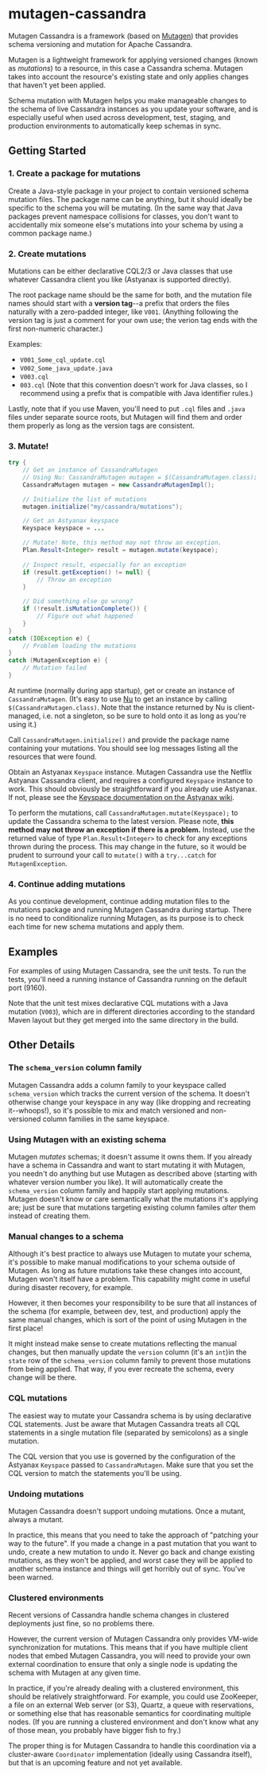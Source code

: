 mutagen-cassandra
=================

Mutagen Cassandra is a framework (based on [Mutagen](https://github.com/toddfast/mutagen)) that provides schema versioning and mutation for Apache Cassandra.

Mutagen is a lightweight framework for applying versioned changes (known as *mutations*) to a resource, in this case a Cassandra schema. Mutagen takes into account the resource's existing state and only applies changes that haven't yet been applied.

Schema mutation with Mutagen helps you make manageable changes to the schema of live Cassandra instances as you update your software, and is especially useful when used across development, test, staging, and production environments to automatically keep schemas in sync.

Getting Started
---------------

### 1. Create a package for mutations

Create a Java-style package in your project to contain versioned schema mutation files. The package name can be anything, but it should ideally be specific to the schema you will be mutating. (In the same way that Java packages prevent namespace collisions for classes, you don't want to accidentally mix someone else's mutations into your schema by using a common package name.)

### 2. Create mutations

Mutations can be either declarative CQL2/3 or Java classes that use whatever Cassandra client you like (Astyanax is supported directly).

The root package name should be the same for both, and the mutation file names should start with a **version tag**--a prefix that orders the files naturally with a zero-padded integer, like `V001`.  (Anything following the version tag is just a comment for your own use; the verion tag ends with the first non-numeric character.)

Examples:

* `V001_Some_cql_update.cql`
* `V002_Some_java_update.java`
* `V003.cql`
* `003.cql` (Note that this convention doesn't work for Java classes, so I recommend using a prefix that is compatible with Java identifier rules.)

Lastly, note that if you use Maven, you'll need to put `.cql` files and `.java` files under separate source roots, but Mutagen will find them and order them properly as long as the version tags are consistent. 

### 3. Mutate!

````java
try {
	// Get an instance of CassandraMutagen
	// Using Nu: CassandraMutagen mutagen = $(CassandraMutagen.class);
	CassandraMutagen mutagen = new CassandraMutagenImpl();

	// Initialize the list of mutations
	mutagen.initialize("my/cassandra/mutations");

	// Get an Astyanax keyspace
	Keyspace keyspace = ...

	// Mutate! Note, this method may not throw an exception.
	Plan.Result<Integer> result = mutagen.mutate(keyspace);
	
	// Inspect result, especially for an exception
	if (result.getException() != null) {
		// Throw an exception
	}

	// Did something else go wrong?
	if (!result.isMutationComplete()) {
		// Figure out what happened
	}
}
catch (IOException e) {
	// Problem loading the mutations
}
catch (MutagenException e) {
	// Mutation failed
}
````

At runtime (normally during app startup), get or create an instance of `CassandraMutagen`. (It's easy to use [Nu](https://github.com/congainc/conga-nu) to get an instance by calling `$(CassandraMutagen.class)`. Note that the instance returned by Nu is client-managed, i.e. not a singleton, so be sure to hold onto it as long as you're using it.)

Call `CassandraMutagen.initialize()` and provide the package name containing your mutations. You should see log messages listing all the resources that were found.

Obtain an Astyanax `Keyspace` instance. Mutagen Cassandra use the Netflix Astyanax Cassandra client, and requires a configured `Keyspace` instance to work. This should obviously be straightforward if you already use Astyanax. If not, please see the [Keyspace documentation on the Astyanax wiki](https://github.com/Netflix/astyanax/wiki/Create-keyspace-or-column-family).

To perform the mutations, call `CassandraMutagen.mutate(Keyspace);` to update the Cassandra schema to the latest version. Please note, **this method may not throw an exception if there is a problem.** Instead, use the returned value of type `Plan.Result<Integer>` to check for any exceptions thrown during the process. This may change in the future, so it would be prudent to surround your call to `mutate()` with a `try...catch` for `MutagenException`.

### 4. Continue adding mutations

As you continue development, continue adding mutation files to the mutations package and running Mutagen Cassandra during startup. There is no need to conditionalize running Mutagen, as its purpose is to check each time for new schema mutations and apply them.

Examples
--------

For examples of using Mutagen Cassandra, see the unit tests. To run the tests, you'll need a running instance of Cassandra running on the default port (9160).

Note that the unit test mixes declarative CQL mutations with a Java mutation (`V003`), which are in different directories according to the standard Maven layout but they get merged into the same directory in the build.

Other Details
-------------

### The `schema_version` column family

Mutagen Cassandra adds a column family to your keyspace called `schema_version` which tracks the current version of the schema. It doesn't otherwise change your keyspace in any way (like dropping and recreating it--whoops!), so it's possible to mix and match versioned and non-versioned column families in the same keyspace.

### Using Mutagen with an existing schema

Mutagen *mutates* schemas; it doesn't assume it owns them. If you already have a schema in Cassandra and want to start mutating it with Mutagen, you needn't do anything but use Mutagen as described above (starting with whatever version number you like). It will automatically create the `schema_version` column family and happily start applying mutations. Mutagen doesn't know or care semantically what the mutations it's applying are; just be sure that mutations targeting existing column familes *alter* them instead of creating them.

### Manual changes to a schema

Although it's best practice to always use Mutagen to mutate your schema, it's possible to make manual modifications to your schema outside of Mutagen. As long as future mutations take these changes into account, Mutagen won't itself have a problem. This capability might come in useful during disaster recovery, for example.

However, it then becomes your responsibility to be sure that all instances of the schema (for example, between dev, test, and production) apply the same manual changes, which is sort of the point of using Mutagen in the first place!

It might instead make sense to create mutations reflecting the manual changes, but then manually update the `version` column (it's an `int`)in the `state` row of the `schema_version` column family to prevent those mutations from being applied. That way, if you ever recreate the schema, every change will be there.

### CQL mutations

The easiest way to mutate your Cassandra schema is by using declarative CQL statements. Just be aware that Mutagen Cassandra treats all CQL statements in a single mutation file (separated by semicolons) as a single mutation.

The CQL version that you use is governed by the configuration of the Astyanax `Keyspace` passed to `CassandraMutagen`. Make sure that you set the CQL version to match the statements you'll be using.

### Undoing mutations

Mutagen Cassandra doesn't support undoing mutations. Once a mutant, always a mutant.

In practice, this means that you need to take the approach of "patching your way to the future". If you made a change in a past mutation that you want to undo, create a new mutation to undo it. Never go back and change existing mutations, as they won't be applied, and worst case they will be applied to another schema instance and things will get horribly out of sync. You've been warned.

### Clustered environments

Recent versions of Cassandra handle schema changes in clustered deployments just fine, so no problems there.

However, the current version of Mutagen Cassandra only provides VM-wide synchronization for mutations. This means that if you have multiple client nodes that embed Mutagen Cassandra, you will need to provide your own external coordination to ensure that only a single node is updating the schema with Mutagen at any given time.

In practice, if you're already dealing with a clustered environment, this should be relatively straightforward. For example, you could use ZooKeeper, a file on an external Web server (or S3), Quartz, a queue with reservations, or something else that has reasonable semantics for coordinating multiple nodes. (If you are running a clustered environment and don't know what any of those mean, you probably have bigger fish to fry.)

The proper thing is for Mutagen Cassandra to handle this coordination via a cluster-aware `Coordinator` implementation (ideally using Cassandra itself), but that is an upcoming feature and not yet available.